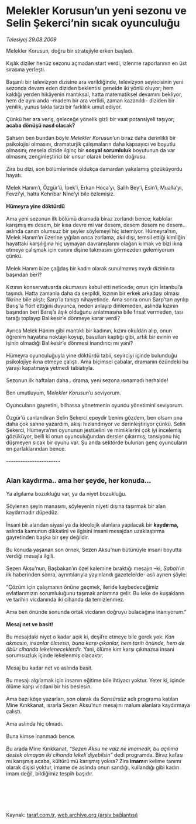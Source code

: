 # Melekler Korusun’un yeni sezonu ve Selin Şekerci’nin sıcak oyunculuğu

*Telesiyej 29.08.2009*

<div class="taraf_structure_2col_1zq">
<div class="margen_n">



 <p>Melekler Korusun<i>,</i> doğru bir stratejiyle erken başladı. <br/><br/>Kışlık diziler henüz sezonu açmadan start verdi, izlenme raporlarının en üst sırasına yerleşti. <br/><br/>Başarılı bir televizyon dizisine ara verildiğinde, televizyon seyircisinin yeni sezonda devam eden diziden beklentisi genelde iki yönlü oluyor; hem kaldığı yerden hikâyenin mantıksal, hatta matematiksel devamını bekliyor, hem de aynı anda –madem bir ara verildi, zaman kazanıldı- diziden bir yenilik, yunus takla tarzı bir farklılık umut ediyor. <br/><br/>Çünkü her ara veriş, geleceğe yönelik gizli bir vaat potansiyeli taşıyor; <b>acaba dönüşü nasıl olacak?</b> <br/><br/>Şahsen ben bundan böyle <i>Melekler Korusun</i>’un biraz daha derinlikli bir psikolojisi olmasını, dramaturjik çalışmaların daha kapsayıcı ve boyutlu olmasını; mesela dizide ilginç bir <b>sosyal sorumluluk</b> boyutunun da var olmasını, zenginleştirici bir unsur olarak beklerim doğrusu. <br/><br/>Zira bu dizi, son bölümlerinde oldukça damardan yakalamış gözüküyordu hayatı. <br/><br/>Melek Hanım’ı, Özgür’ü, İpek’i, Erkan Hoca’yı, Salih Bey’i, Esin’i, Mualla’yı, Fevzi’yi, hatta Kehribar Nine’yi bile özlemişiz. <b><br/><br/>Hümeyra yine döktürdü</b> <br/><br/>Ama yeni sezonun ilk bölümü dramada biraz zorlandı bence; kablolar karışmış mı desem, bir kısa devre mi var desem, desem desem ne desem.. aslında canım olumsuz bir şeyler söylemeyi hiç istemiyor. Hümeyra’nın, Melek Hanım’ın üzerine yığılan onca zorlama, akıl dışı, temsil ettiği kimliğin hayattaki karşılığına hiç uymayan davranışlarını olağan kılmak ve bizi ikna etmeye çalışmak için canını dişine takmasını görmezden gelemiyorum çünkü. <br/><br/>Melek Hanım bize çağdaş bir kadın olarak sunulmamış mıydı dizinin ta başından beri? <br/><br/>Kızının konservatuarda okumasını kabul etti neticede; onun için İstanbul’a taşındı. Hatta zamanla daha da serpildi, kızının bir erkek arkadaşı olması fikrine bile alıştı; Sarp’la tanıştı nihayetinde. Ama sonra onun Sarp’tan ayrılıp Barış’la flört ettiğini duyunca, neden anlayıp dinlemeden, aslında kızının başından beri Barış’a âşık olduğunu anlatmasına bile fırsat vermeden, tası tarağı toplayıp Balıkesir’e dönmeye karar verdi? <br/><br/>Ayrıca Melek Hanım gibi mantıklı bir kadının, kızını okuldan alıp, onun öğrenim hayatına noktayı koyup, bavulları kaptığı gibi, artık bir evinin ve işinin olmadığı Balıkesir’e dönmesi inandırıcı mı yani? <br/><br/>Hümeyra oyunculuğuyla yine döktürdü tabii, seyirciyi içinde bulunduğu psikolojiye ikna etmeye çalıştı. Ama biçimsel çabalar, dramanın özündeki bu yarayı kapatmaya yetmedi tabiatıyla. <br/><br/>Sezonun ilk haftaları daha.. drama, yeni sezona ısınamadı herhalde! <br/><br/>Ben umutluyum,<i> Melekler Korusun</i>’u seviyorum. <br/><br/>Oyuncuların gayretini, bilhassa yönetmenin oyuncu yönetimini seviyorum. <br/><br/>Özgür’ü canlandıran Selin Şekerci epeydir benim gözdem, ben olsam ona daha çok sahne yazardım, akışı hızlandırıyor ve derinleştiriyor çünkü. Selin Şekerci, Hümeyra’nın oyununun jestüelini ve mimiklerini çok iyi incelemiş gözüküyor, belli ki onun oyunculuğundan dersler çıkarmış; tansiyonu hiç düşmeyen sıcak bir oyunu var. Şu anda sektörde bulunan genç oyuncuların en parlaklarından bence. <br/><br/>----------------------- <br/><br/><br/><font size="4"><strong>Alan kaydırma.. ama her şeyde, her konuda... <br/></strong></font><br/>Ya algılama bozukluğu var, ya da niyet bozukluğu. <br/><br/>Söylenen şeyin manasını, söyleyenin niyeti dışına taşırmak bir alan kaydırmadır düpedüz. <br/><br/>İnsani bir alandan siyasi ya da ideolojik alanlara yapılacak bir <b>kaydırma, </b>aslında kamunun dikkatini ve ilgisini insani mesajdan uzaklaştırma gayretinden başka bir şey değildir. <br/><br/>Bu konuda yaşanan son örnek, Sezen Aksu’nun bütünüyle insani boyutta verdiği mesajla ilgili. <br/><br/>Sezen Aksu’nun, Başbakan’ın özel kalemine bıraktığı mesajın –ki, <i>Sabah</i>’ın ilk haberinden sonra, ayrıntılarıyla yayınlandı gazetelerde- aslı aynen şöyle: <br/><br/>“Çözüm için çalışmanın önüne geçmek, ileride kaybedeceğimiz evlatlarımızın sorumluluğunu taşımak anlamına gelir. Bu leke de kuşakların ve tarihin vicdanında iki cihanda da temizlenmez. <br/><br/>Ama ben önünde sonunda ortak vicdanın doğruyu bulacağına inanıyorum.”<b> <br/><br/>Mesaj net ve basit!</b> <br/><br/>Bu mesajdaki niyet o kadar açık ki, deşifre etmeye bile gerek yok: <i>Kan akmasın, insanlar ölmesin, buna karşı çıkanlar, hem tarih önünde, hem de öbür cihanda lekeleneceklerdir. </i>Yani, ölüme kim karşı çıkmazsa insani sorumsuzluk içinde lekelenmiş olacaktır. <br/><br/>Mesaj bu kadar net ve aslında basit. <br/><br/>Bu mesajı algılamak için insanın eğitime bile ihtiyacı yoktur. Yeter ki, içinde ölüme karşı vicdani bir his beslesin. <br/><br/>Ama bazı köşe yazarları, son olarak da <i>Sansürsüz</i> adlı programa katılan Mine Kırıkkanat, ısrarla Sezen Aksu’nun mesajını malum alanlara kaydırmaya çalıştı. <br/><br/>Ama aslında hiç olmadı. <br/><br/>Buna kimse inanmadı bence. <br/><br/>Bu arada Mine Kırıkkanat, <i>“Sezen Aksu ne vaiz ne imamedir, bu açılıma destek olmayan iki cihanda lekeli diyebilsin”</i> dedi programda. Biraz kafası mı karışmış acaba, kültürü mü karışmış yoksa? Zira<b> imam</b>ın kelime tanımı olarak dişisi yoktur, imame de aslında onun sandığı, kullandığı gibi kadın imam değil, bildiğimiz tespih başıdır. </p>
<br/>
<br/>
<br/>



<br/>


<div id="taraf_not">
</div>

</div>


</div>

Kaynak: [taraf.com.tr](http://taraf.com.tr:80/makale/7169.htm), [web.archive.org (arşiv bağlantısı)](http://web.archive.org/web/20091015064924/http://taraf.com.tr:80/makale/7169.htm)
